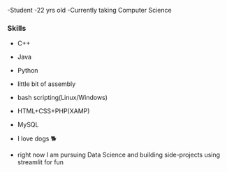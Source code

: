 -Student
-22 yrs old
-Currently taking Computer Science
### Skills
- C++
- Java
- Python
- little bit of assembly
- bash scripting(Linux/Windows)
- HTML+CSS+PHP(XAMP)
- MySQL

- I love dogs 🐕
- right now I am pursuing Data Science and building side-projects using streamlit for fun
<!---
jerwintuchi/jerwintuchi is a ✨ special ✨ repository because its `README.md` (this file) appears on your GitHub profile.
You can click the Preview link to take a look at your changes.
--->
